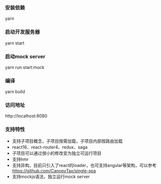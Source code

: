 ### 安装依赖
yarn

### 启动开发服务器
yarn start

### 启动mock server
yarn run start:mock

### 编译
yarn build

### 访问地址
http://localhost:8080

### 支持特性

- 支持子项目概念，子项目按需加载，子项目内部按路由加载
- react16、react-router4、redux、saga
- 子项目可以通过很小的修改变为独立可运行项目
- 支持hmr
- 支持异构，目前只引入了react的loader，也可支持angular等架构，可以参考 https://github.com/CanopyTax/single-spa
- 支持mockjs语法，独立运行mock server
